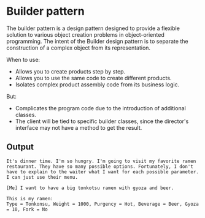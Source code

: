 # Builder pattern

The builder pattern is a design pattern designed to provide a flexible solution to various object creation problems in object-oriented programming. The intent of the Builder design pattern is to separate the construction of a complex object from its representation.

When to use:
 - Allows you to create products step by step.
 - Allows you to use the same code to create different products.
 - Isolates complex product assembly code from its business logic.

But:
 - Complicates the program code due to the introduction of additional classes.
 - The client will be tied to specific builder classes, since the director's interface may not have a method to get the result.

## Output

```
It's dinner time. I'm so hungry. I'm going to visit my favorite ramen restaurant. They have so many possible options. Fortunately, I don't have to explain to the waiter what I want for each possible parameter. I can just use their menu.

[Me] I want to have a big tonkotsu ramen with gyoza and beer.

This is my ramen:
Type = Tonkonsu, Weight = 1000, Purgency = Hot, Beverage = Beer, Gyoza = 10, Fork = No
```
